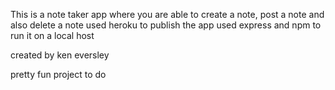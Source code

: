 This is a note taker app where you are able to create a note, post a note and also delete a note 
used heroku to publish the app 
used express and npm to run it on a local host 


created by ken eversley 

pretty fun project to do 
